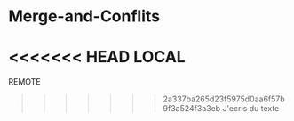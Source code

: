 # Merge-and-Conflits
<<<<<<< HEAD
LOCAL
=======
REMOTE
>>>>>>> 2a337ba265d23f5975d0aa6f57b9f3a524f3a3eb
J'ecris du texte
